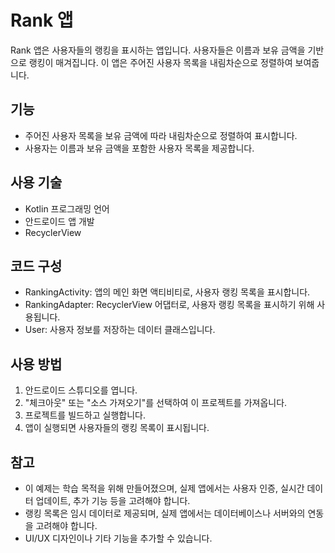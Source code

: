 # Rank 앱

Rank 앱은 사용자들의 랭킹을 표시하는 앱입니다. 사용자들은 이름과 보유 금액을 기반으로 랭킹이 매겨집니다. 이 앱은 주어진 사용자 목록을 내림차순으로 정렬하여 보여줍니다.

## 기능

- 주어진 사용자 목록을 보유 금액에 따라 내림차순으로 정렬하여 표시합니다.
- 사용자는 이름과 보유 금액을 포함한 사용자 목록을 제공합니다.

## 사용 기술

- Kotlin 프로그래밍 언어
- 안드로이드 앱 개발
- RecyclerView

## 코드 구성

- RankingActivity: 앱의 메인 화면 액티비티로, 사용자 랭킹 목록을 표시합니다.
- RankingAdapter: RecyclerView 어댑터로, 사용자 랭킹 목록을 표시하기 위해 사용됩니다.
- User: 사용자 정보를 저장하는 데이터 클래스입니다.

## 사용 방법

1. 안드로이드 스튜디오를 엽니다.
2. "체크아웃" 또는 "소스 가져오기"를 선택하여 이 프로젝트를 가져옵니다.
3. 프로젝트를 빌드하고 실행합니다.
4. 앱이 실행되면 사용자들의 랭킹 목록이 표시됩니다.

## 참고

- 이 예제는 학습 목적을 위해 만들어졌으며, 실제 앱에서는 사용자 인증, 실시간 데이터 업데이트, 추가 기능 등을 고려해야 합니다.
- 랭킹 목록은 임시 데이터로 제공되며, 실제 앱에서는 데이터베이스나 서버와의 연동을 고려해야 합니다.
- UI/UX 디자인이나 기타 기능을 추가할 수 있습니다.

